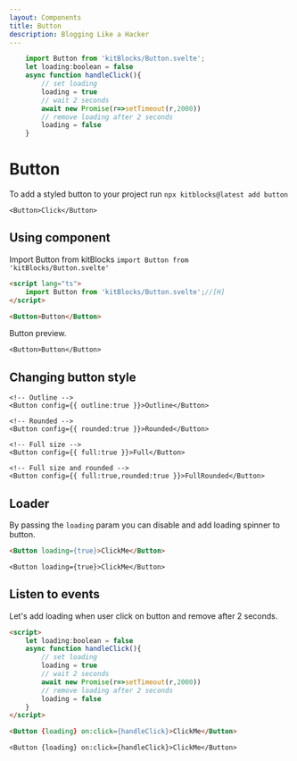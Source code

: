 ```yaml
---
layout: Components
title: Button
description: Blogging Like a Hacker
---
```

```js [CODE]
    import Button from 'kitBlocks/Button.svelte';
    let loading:boolean = false
    async function handleClick(){
        // set loading
        loading = true
        // wait 2 seconds
        await new Promise(r=>setTimeout(r,2000))
        // remove loading after 2 seconds
        loading = false
    }
```
# Button
To add a styled button to your project run `npx kitblocks@latest add button`
```svelte [ADD]
<Button>Click</Button>
```

## Using component
Import Button from kitBlocks `import Button from 'kitBlocks/Button.svelte'`
```html
<script lang="ts">
    import Button from 'kitBlocks/Button.svelte';//[H]
</script>

<Button>Button</Button>
```
Button preview.
```svelte [ADD]
<Button>Button</Button>
```

## Changing button style
```svelte [ALL]
<!-- Outline -->
<Button config={{ outline:true }}>Outline</Button>
```
```svelte [ALL]
<!-- Rounded -->
<Button config={{ rounded:true }}>Rounded</Button>
```
```svelte [ALL]
<!-- Full size -->
<Button config={{ full:true }}>Full</Button>
```
```svelte [ALL]
<!-- Full size and rounded -->
<Button config={{ full:true,rounded:true }}>FullRounded</Button>
```

## Loader
By passing the `loading` param you can disable and add loading spinner to button.
```html
<Button loading={true}>ClickMe</Button>
```
```svelte [ADD]
<Button loading={true}>ClickMe</Button>
```

## Listen to events
Let's add loading when user click on button and remove after 2 seconds.
```html
<script>
    let loading:boolean = false
    async function handleClick(){
        // set loading
        loading = true
        // wait 2 seconds
        await new Promise(r=>setTimeout(r,2000))
        // remove loading after 2 seconds
        loading = false
    }
</script>

<Button {loading} on:click={handleClick}>ClickMe</Button>
```
```svelte [ADD]
<Button {loading} on:click={handleClick}>ClickMe</Button>
```
